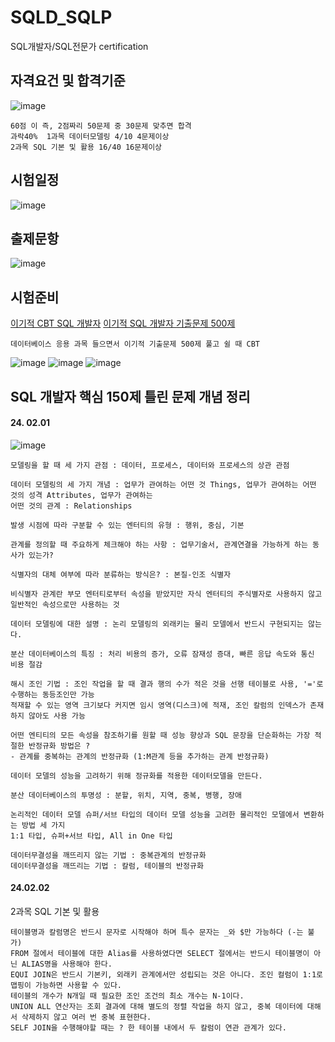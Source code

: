 # SQLD_SQLP
SQL개발자/SQL전문가  certification

## 자격요건 및 합격기준
![image](https://github.com/wonttan/SQLD_SQLP/assets/58906858/cc8e8790-50c4-4efc-926a-7d4272b00a98)
```
60점 이 즉, 2점짜리 50문제 중 30문제 맞추면 합격
과락40%  1과목 데이터모델링 4/10 4문제이상
2과목 SQL 기본 및 활용 16/40 16문제이상
```

## 시험일정
![image](https://github.com/wonttan/SQLD_SQLP/assets/58906858/82367731-d736-46fc-a5ad-af98475bc1b7)

## 출제문항
![image](https://github.com/wonttan/SQLD_SQLP/assets/58906858/fbf5f40e-8648-4fe1-a0c3-b38cb424f510)

## 시험준비
[이기적 CBT SQL 개발자](https://cbt.youngjin.com/exam/index.php?no=73)
[이기적 SQL 개발자 기출문제 500제](https://license.youngjin.com/free_edu/free_edu_mp4.asp?elc_cd=2536&cate_cd=2393)
```
데이터베이스 응용 과목 들으면서 이기적 기출문제 500제 풀고 쉴 때 CBT
```
![image](https://github.com/wonchihyeon/SQLD_SQLP/assets/58906858/d0e5f82d-3df7-44aa-8c6b-29e4dc7ec7b8)
![image](https://github.com/wonchihyeon/SQLD_SQLP/assets/58906858/239539e7-daba-4887-b6aa-abb2b195f450)
![image](https://github.com/wonchihyeon/SQLD_SQLP/assets/58906858/2a753950-e317-4194-b3be-9db85738624a)

## SQL 개발자 핵심 150제 틀린 문제 개념 정리
#### 24. 02.01
![image](https://github.com/wonchihyeon/SQLD_SQLP/assets/58906858/96efc438-7ad1-4d5e-9658-7bf7d41f1c8f)
```
모델링을 할 때 세 가지 관점 : 데이터, 프로세스, 데이터와 프로세스의 상관 관점

데이터 모델링의 세 가지 개념 : 업무가 관여하는 어떤 것 Things, 업무가 관여하는 어떤 것의 성격 Attributes, 업무가 관여하는
어떤 것의 관계 : Relationships

발생 시점에 따라 구분할 수 있는 엔터티의 유형 : 행위, 중심, 기본

관계를 정의할 때 주요하게 체크해야 하는 사항 : 업무기술서, 관계연결을 가능하게 하는 동사가 있는가?

식별자의 대체 여부에 따라 분류하는 방식은? : 본질-인조 식별자

비식별자 관계란 부모 엔터티로부터 속성을 받았지만 자식 엔터티의 주식별자로 사용하지 않고 일반적인 속성으로만 사용하는 것

데이터 모델링에 대한 설명 : 논리 모델링의 외래키는 물리 모델에서 반드시 구현되지는 않는다.

분산 데이터베이스의 특징 : 처리 비용의 증가, 오류 잠재성 증대, 빠른 응답 속도와 통신 비용 절감

해시 조인 기법 : 조인 작업을 할 때 결과 행의 수가 적은 것을 선행 테이블로 사용, '='로 수행하는 동등조인만 가능
적재할 수 있는 영역 크기보다 커지면 임시 영역(디스크)에 적재, 조인 칼럼의 인덱스가 존재하지 않아도 사용 가능

어떤 엔티티의 모든 속성을 참조하기를 원할 때 성능 향상과 SQL 문장을 단순화하는 가장 적절한 반정규화 방법은 ?
- 관계를 중복하는 관계의 반정규화 (1:M관계 등을 추가하는 관계 반정규화)

데이터 모델의 성능을 고려하기 위해 정규화를 적용한 데이터모델을 만든다.

분산 데이터베이스의 투명성 : 분할, 위치, 지역, 중복, 병행, 장애

논리적인 데이터 모델 슈퍼/서브 타입의 데이터 모델 성능을 고려한 물리적인 모델에서 변환하는 방법 세 가지
1:1 타입, 슈퍼+서브 타입, All in One 타입

데이터무결성을 깨뜨리지 않는 기법 : 중복관계의 반정규화
데이터무결성을 깨뜨리는 기법 : 칼럼, 테이블의 반정규화
```
#### 24.02.02
2과목 SQL 기본 및 활용
```
테이블명과 칼럼명은 반드시 문자로 시작해야 하며 특수 문자는 _와 $만 가능하다 (-는 불가)
FROM 절에서 테이블에 대한 Alias를 사용하였다면 SELECT 절에서는 반드시 테이블명이 아닌 ALIAS명을 사용해야 한다.
EQUI JOIN은 반드시 기본키, 외래키 관계에서만 성립되는 것은 아니다. 조인 컬럼이 1:1로 맵핑이 가능하면 사용할 수 있다.
테이블의 개수가 N개일 때 필요한 조인 조건의 최소 개수는 N-1이다.
UNION ALL 연산자는 조회 결과에 대해 별도의 정렬 작업을 하지 않고, 중복 데이터에 대해서 삭제하지 않고 여러 번 중복 표현한다.
SELF JOIN을 수행해야할 때는 ? 한 테이블 내에서 두 칼럼이 연관 관계가 있다.





```
